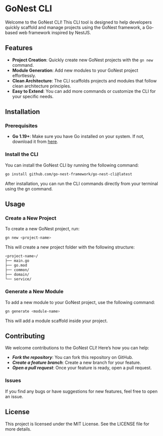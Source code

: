 # GoNest CLI

Welcome to the GoNest CLI! This CLI tool is designed to help developers quickly scaffold and manage projects using the GoNest framework, a Go-based web framework inspired by NestJS. 

## Features

- **Project Creation**: Quickly create new GoNest projects with the `gn new` command.
- **Module Generation**: Add new modules to your GoNest project effortlessly.
- **Clean Architecture**: The CLI scaffolds projects and modules that follow clean architecture principles.
- **Easy to Extend**: You can add more commands or customize the CLI for your specific needs.

## Installation

### Prerequisites

- **Go 1.19+**: Make sure you have Go installed on your system. If not, download it from [here](https://golang.org/dl/).
  
### Install the CLI

You can install the GoNest CLI by running the following command:

```bash
go install github.com/go-nest-framework/go-nest-cli@latest
```

After installation, you can run the CLI commands directly from your terminal using the gn command.

## Usage

### Create a New Project

To create a new GoNest project, run:

```bash
gn new <project-name>
```

This will create a new project folder with the following structure:

```bash
<project-name>/
├── main.go
├── go.mod
├── common/
├── domain/
└── service/
```

### Generate a New Module

To add a new module to your GoNest project, use the following command:

```bash
gn generate <module-name>
```

This will add a module scaffold inside your project.

## Contributing
We welcome contributions to the GoNest CLI! Here’s how you can help:

- ***Fork the repository***: You can fork this repository on GitHub.
- ***Create a feature branch***: Create a new branch for your feature.
- ***Open a pull request***: Once your feature is ready, open a pull request.

### Issues
If you find any bugs or have suggestions for new features, feel free to open an issue.

## License
This project is licensed under the MIT License. See the LICENSE file for more details.


